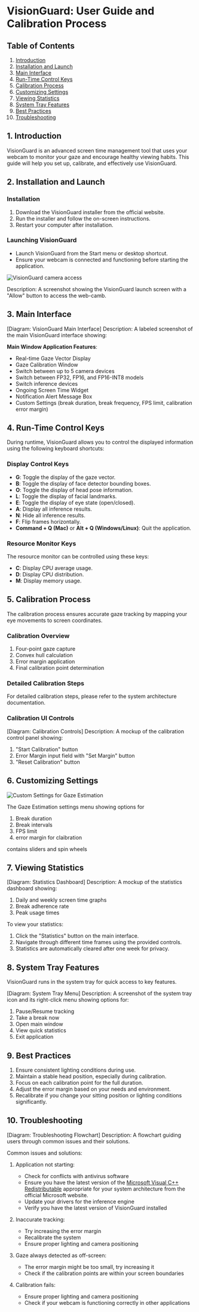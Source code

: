 # VisionGuard: User Guide and Calibration Process

## Table of Contents

1. [Introduction](#introduction)
2. [Installation and Launch](#installation-and-launch)
3. [Main Interface](#main-interface)
4. [Run-Time Control Keys](#run-time-control-keys)
5. [Calibration Process](#calibration-process)
6. [Customizing Settings](#customizing-settings)
7. [Viewing Statistics](#viewing-statistics)
8. [System Tray Features](#system-tray-features)
9. [Best Practices](#best-practices)
10. [Troubleshooting](#troubleshooting)

## 1. Introduction

VisionGuard is an advanced screen time management tool that uses your webcam to monitor your gaze and encourage healthy viewing habits. This guide will help you set up, calibrate, and effectively use VisionGuard.

## 2. Installation and Launch

### Installation

1. Download the VisionGuard installer from the official website.
2. Run the installer and follow the on-screen instructions.
3. Restart your computer after installation.

### Launching VisionGuard

- Launch VisionGuard from the Start menu or desktop shortcut.
- Ensure your webcam is connected and functioning before starting the application.

![VisionGuard camera access](images/app_camera_access.png)

Description: A screenshot showing the VisionGuard launch screen with a "Allow" button to access the web-camb.

## 3. Main Interface

[Diagram: VisionGuard Main Interface]
Description: A labeled screenshot of the main VisionGuard interface showing:

**Main Window Application Features**:

- Real-time Gaze Vector Display
- Gaze Calibration Window
- Switch between up to 5 camera devices
- Switch between FP32, FP16, and FP16-INT8 models
- Switch inference devices
- Ongoing Screen Time Widget
- Notification Alert Message Box
- Custom Settings (break duration, break frequency, FPS limit, calibration error margin)

## 4. Run-Time Control Keys

During runtime, VisionGuard allows you to control the displayed information using the following keyboard shortcuts:

### Display Control Keys

- **G**: Toggle the display of the gaze vector.
- **B**: Toggle the display of face detector bounding boxes.
- **O**: Toggle the display of head pose information.
- **L**: Toggle the display of facial landmarks.
- **E**: Toggle the display of eye state (open/closed).
- **A**: Display all inference results.
- **N**: Hide all inference results.
- **F**: Flip frames horizontally.
- **Command + Q (Mac)** or **Alt + Q (Windows/Linux)**: Quit the application.

### Resource Monitor Keys

The resource monitor can be controlled using these keys:

- **C**: Display CPU average usage.
- **D**: Display CPU distribution.
- **M**: Display memory usage.

## 5. Calibration Process

The calibration process ensures accurate gaze tracking by mapping your eye movements to screen coordinates.

### Calibration Overview

1. Four-point gaze capture
2. Convex hull calculation
3. Error margin application
4. Final calibration point determination

### Detailed Calibration Steps

For detailed calibration steps, please refer to the system architecture documentation.

### Calibration UI Controls

[Diagram: Calibration Controls]
Description: A mockup of the calibration control panel showing:

1. "Start Calibration" button
2. Error Margin input field with "Set Margin" button
3. "Reset Calibration" button

## 6. Customizing Settings

![Custom Settings for Gaze Estimation](images/app_custom_settings.png)

The Gaze Estimation settings menu showing options for

1. Break duration
1. Break intervals
2. FPS limit
3. error margin for claibration

contains sliders and spin wheels



## 7. Viewing Statistics

[Diagram: Statistics Dashboard]
Description: A mockup of the statistics dashboard showing:

1. Daily and weekly screen time graphs
2. Break adherence rate
3. Peak usage times

To view your statistics:

1. Click the "Statistics" button on the main interface.
2. Navigate through different time frames using the provided controls.
3. Statistics are automatically cleared after one week for privacy.

## 8. System Tray Features

VisionGuard runs in the system tray for quick access to key features.

[Diagram: System Tray Menu]
Description: A screenshot of the system tray icon and its right-click menu showing options for:

1. Pause/Resume tracking
2. Take a break now
3. Open main window
4. View quick statistics
5. Exit application

## 9. Best Practices

1. Ensure consistent lighting conditions during use.
2. Maintain a stable head position, especially during calibration.
3. Focus on each calibration point for the full duration.
4. Adjust the error margin based on your needs and environment.
5. Recalibrate if you change your sitting position or lighting conditions significantly.

## 10. Troubleshooting

[Diagram: Troubleshooting Flowchart]
Description: A flowchart guiding users through common issues and their solutions.

Common issues and solutions:

1. Application not starting:
   - Check for conflicts with antivirus software
   - Ensure you have the latest version of the [Microsoft Visual C++ Redistributable](https://learn.microsoft.com/en-us/cpp/windows/latest-supported-vc-redist?view=msvc-170#latest-microsoft-visual-c-redistributable-version) appropriate for your system architecture from the official Microsoft website.
   - Update your drivers for the inference engine
   - Verify you have the latest version of VisionGuard installed

2. Inaccurate tracking:
   - Try increasing the error margin
   - Recalibrate the system
   - Ensure proper lighting and camera positioning

3. Gaze always detected as off-screen:
   - The error margin might be too small, try increasing it
   - Check if the calibration points are within your screen boundaries

4. Calibration fails:
   - Ensure proper lighting and camera positioning
   - Check if your webcam is functioning correctly in other applications

